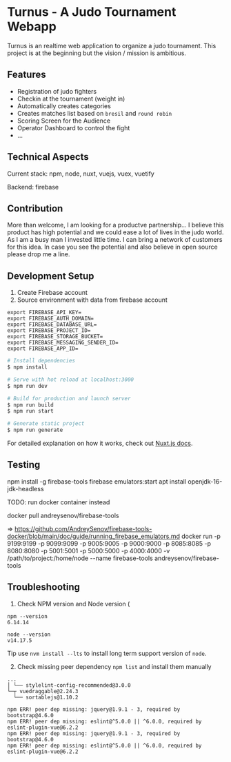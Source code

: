 # Turnus - A Judo Tournament Webapp

Turnus is an realtime web application to organize a judo tournament.
This project is at the beginning but the vision / mission is ambitious.

## Features

- Registration of judo fighters
- Checkin at the tournament (weight in)
- Automatically creates categories
- Creates matches list based on `bresil` and `round robin`
- Scoring Screen for the Audience
- Operator Dashboard to control the fight
- ...

## Technical Aspects

Current stack: npm, node, nuxt, vuejs, vuex, vuetify

Backend: firebase

## Contribution

More than welcome, I am looking for a productve partnership...
I believe this product has high potential and we could ease a lot of lives in the judo world.
As I am a busy man I invested little time. I can bring a network of customers for this idea.
In case you see the potential and also believe in open source please drop me a line.

## Development Setup

1. Create Firebase account
2. Source environment with data from firebase account

```
export FIREBASE_API_KEY=
export FIREBASE_AUTH_DOMAIN=
export FIREBASE_DATABASE_URL=
export FIREBASE_PROJECT_ID=
export FIREBASE_STORAGE_BUCKET=
export FIREBASE_MESSAGING_SENDER_ID=
export FIREBASE_APP_ID=
```

```bash
# Install dependencies
$ npm install

# Serve with hot reload at localhost:3000
$ npm run dev

# Build for production and launch server
$ npm run build
$ npm run start

# Generate static project
$ npm run generate
```

For detailed explanation on how it works, check out [Nuxt.js docs](https://nuxtjs.org).

## Testing

npm install -g firebase-tools
firebase emulators:start
apt install openjdk-16-jdk-headless

TODO: run docker container instead

docker pull andreysenov/firebase-tools

=> https://github.com/AndreySenov/firebase-tools-docker/blob/main/doc/guide/running_firebase_emulators.md
docker run -p 9199:9199 -p 9099:9099 -p 9005:9005 -p 9000:9000 -p 8085:8085 -p 8080:8080 -p 5001:5001 -p 5000:5000 -p 4000:4000 -v /path/to/project:/home/node --name firebase-tools andreysenov/firebase-tools

## Troubleshooting

1. Check NPM version and Node version (

```
npm --version
6.14.14

node --version
v14.17.5
```

Tip use `nvm install --lts` to install long term support version of `node`.

2. Check missing peer dependency `npm list` and install them manually

```
...
│ └── stylelint-config-recommended@3.0.0
└─┬ vuedraggable@2.24.3
  └── sortablejs@1.10.2

npm ERR! peer dep missing: jquery@1.9.1 - 3, required by bootstrap@4.6.0
npm ERR! peer dep missing: eslint@^5.0.0 || ^6.0.0, required by eslint-plugin-vue@6.2.2
npm ERR! peer dep missing: jquery@1.9.1 - 3, required by bootstrap@4.6.0
npm ERR! peer dep missing: eslint@^5.0.0 || ^6.0.0, required by eslint-plugin-vue@6.2.2
```
